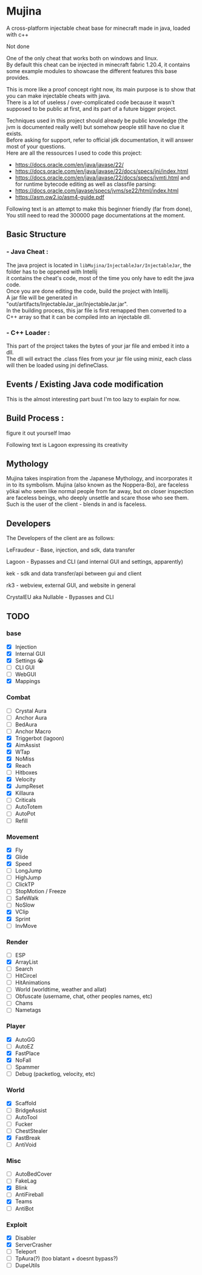 # Mujina
A cross-platform injectable cheat base for minecraft made in java, loaded with c++ 

Not done

One of the only cheat that works both on windows and linux.\
By default this cheat can be injected in minecraft fabric 1.20.4, it contains some example modules to showcase the different features this base provides.

This is more like a proof concept right now, its main purpose is to show that you can make injectable cheats with java.\
There is a lot of useless / over-complicated code because it wasn't supposed to be public at first, and its part of a future bigger project.

Techniques used in this project should already be public knowledge (the jvm is documented really well) but somehow people still have no clue it exists.\
Before asking for support, refer to official jdk documentation, it will answer most of your questions.\
Here are all the ressources I used to code this project:
- https://docs.oracle.com/en/java/javase/22/
- https://docs.oracle.com/en/java/javase/22/docs/specs/jni/index.html
- https://docs.oracle.com/en/java/javase/22/docs/specs/jvmti.html
and for runtime bytecode editing as well as classfile parsing:
- https://docs.oracle.com/javase/specs/jvms/se22/html/index.html
- https://asm.ow2.io/asm4-guide.pdf


Following text is an attempt to make this beginner friendly (far from done),
You still need to read the 300000 page documentations at the moment.

## Basic Structure

### - Java Cheat :
The java project is located in `libMujina/InjectableJar/InjectableJar`, the folder has to be oppened with Intellij\
it contains the cheat's code, most of the time you only have to edit the java code.\
Once you are done editing the code, build the project with Intellij.\
A jar file will be generated in "out/artifacts/InjectableJar_jar/InjectableJar.jar".\
In the building process, this jar file is first remapped then converted to a C++ array so that it can be compiled into an injectable dll.

### - C++ Loader :
This part of the project takes the bytes of your jar file and embed it into a dll.\
The dll will extract the .class files from your jar file using miniz,
each class will then be loaded using jni defineClass.

## Events / Existing Java code modification
This is the almost interesting part buut I'm too lazy to explain for now.

## Build Process :
figure it out yourself lmao



Following text is Lagoon expressing its creativity

## Mythology
Mujina takes inspiration from the Japanese Mythology, and incorporates it in to its symbolism. Mujina (also known as the Noppera-Bo), are faceless yõkai who seem like normal people from far away, but on closer inspection are faceless beings, who deeply unsettle and scare those who see them. Such is the user of the client - blends in and is faceless. 
 
## Developers
The Developers of the client are as follows:

LeFraudeur - Base, injection, and sdk, data transfer

Lagoon - Bypasses and CLI (and internal GUI and settings, apparently)

kek - sdk and data transfer/api between gui and client

rk3 - webview, external GUI, and website in general

CrystalEU aka Nullable - Bypasses and CLI 


## TODO

### base
- [X] Injection
- [x] Internal GUI
- [x] Settings :sob:
- [ ] CLI GUI
- [ ] WebGUI
- [x] Mappings

### Combat 
- [ ] Crystal Aura
- [ ] Anchor Aura 
- [ ] BedAura
- [ ] Anchor Macro
- [x] Triggerbot (lagoon)
- [x] AimAssist
- [x] WTap
- [x] NoMiss
- [x] Reach
- [ ] Hitboxes
- [x] Velocity 
- [x] JumpReset
- [x] Killaura
- [ ] Criticals
- [ ] AutoTotem
- [ ] AutoPot
- [ ] Refill

### Movement
- [x] Fly
- [x] Glide
- [x] Speed
- [ ] LongJump
- [ ] HighJump
- [ ] ClickTP
- [ ] StopMotion / Freeze
- [ ] SafeWalk
- [ ] NoSlow
- [x] VClip
- [x] Sprint
- [ ] InvMove

### Render
- [ ] ESP
- [x] ArrayList
- [ ] Search
- [ ] HitCircel
- [ ] HitAnimations
- [ ] World (worldtime, weather and allat)
- [ ] Obfuscate (username, chat, other peoples names, etc)
- [ ] Chams
- [ ] Nametags

### Player
- [x] AutoGG
- [ ] AutoEZ
- [x] FastPlace
- [x] NoFall
- [ ] Spammer
- [ ] Debug (packetlog, velocity, etc)

### World
- [x] Scaffold
- [ ] BridgeAssist
- [ ] AutoTool
- [ ] Fucker
- [ ] ChestStealer
- [x] FastBreak
- [ ] AntiVoid

### Misc
- [ ] AutoBedCover
- [ ] FakeLag
- [x] Blink
- [ ] AntiFireball
- [x] Teams
- [ ] AntiBot

### Exploit
- [x] Disabler
- [x] ServerCrasher
- [ ] Teleport
- [ ] TpAura(?) (too blatant + doesnt bypass?)
- [ ] DupeUtils
